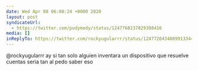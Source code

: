```yaml
---
date: Wed Apr 08 06:08:24 +0000 2020
layout: post
syndicateUrl:
  - https://twitter.com/pudymody/status/1247768237829308416
media: []
inReplyTo: https://twitter.com/rockyugularrr/status/1247720434809913344
---
```

@rockyugularrr ay si tan solo alguien inventara un dispositivo que resuelve cuentas seria tan al pedo saber eso


